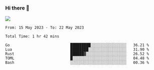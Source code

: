 ### Hi there 👋️

![](https://komarev.com/ghpvc/?username=Loner1024)

<!--START_SECTION:waka-->

```text
From: 15 May 2023 - To: 22 May 2023

Total Time: 1 hr 42 mins

Go                           █████████░░░░░░░░░░░░░░░░   36.21 %
Lua                          ████████░░░░░░░░░░░░░░░░░   31.90 %
Rust                         ██████▓░░░░░░░░░░░░░░░░░░   26.52 %
TOML                         █░░░░░░░░░░░░░░░░░░░░░░░░   04.48 %
Bash                         ░░░░░░░░░░░░░░░░░░░░░░░░░   00.36 %
```

<!--END_SECTION:waka-->



